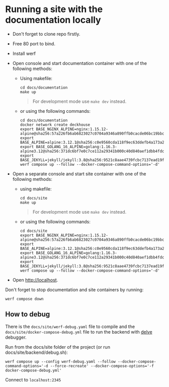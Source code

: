 # Running a site with the documentation locally

- Don't forget to clone repo firstly.

- Free 80 port to bind.

- Install werf

- Open console and start documentation container with one of the following methods:
  - Using makefile:

    ```shell
    cd docs/documentation
    make up 
    ```

    > For development mode use `make dev` instead.

  - or using the following commands:

    ```shell
    cd docs/documentation
    docker network create deckhouse
    export BASE_NGINX_ALPINE=nginx:1.15.12-alpine@sha256:57a226fb6ab6823027c0704a9346a890ffb0cacde06bc19bbc234c8720673555
    export BASE_ALPINE=alpine:3.12.1@sha256:c0e9560cda118f9ec63ddefb4a173a2b2a0347082d7dff7dc14272e7841a5b5a
    export BASE_GOLANG_16_ALPINE=golang:1.16.3-alpine3.12@sha256:371dc6bf7e0c7ce112a29341b000c40d840aef1dbb4fdcb3ae5c0597e28f3061
    export BASE_JEKYLL=jekyll/jekyll:3.8@sha256:9521c8aae4739fcbc7137ead19f91841b833d671542f13e91ca40280e88d6e34 
    werf compose up --follow --docker-compose-command-options='-d'
    ```

- Open a separate console and start site container with one of the following methods:
  - using makefile:

    ```shell
    cd docs/site
    make up 
    ```

    > For development mode use `make dev` instead.

  - or using the following commands:

    ```shell
    cd docs/site
    export BASE_NGINX_ALPINE=nginx:1.15.12-alpine@sha256:57a226fb6ab6823027c0704a9346a890ffb0cacde06bc19bbc234c8720673555
    export BASE_ALPINE=alpine:3.12.1@sha256:c0e9560cda118f9ec63ddefb4a173a2b2a0347082d7dff7dc14272e7841a5b5a
    export BASE_GOLANG_16_ALPINE=golang:1.16.3-alpine3.12@sha256:371dc6bf7e0c7ce112a29341b000c40d840aef1dbb4fdcb3ae5c0597e28f3061
    export BASE_JEKYLL=jekyll/jekyll:3.8@sha256:9521c8aae4739fcbc7137ead19f91841b833d671542f13e91ca40280e88d6e34 
    werf compose up --follow --docker-compose-command-options='-d'
    ```

- Open <http://localhost>.

Don't forget to stop documentation and site containers by running:

```shell
werf compose down
```

## How to debug

There is the `docs/site/werf-debug.yaml` file to compile and the `docs/site/docker-compose-debug.yml` file to run the backend with [delve](https://github.com/go-delve/delve) debugger.

Run from the docs/site folder of the project (or run docs/site/backend/debug.sh):

```shell
werf compose up --config werf-debug.yaml --follow --docker-compose-command-options='-d --force-recreate' --docker-compose-options='-f docker-compose-debug.yml'
```

Connect to `localhost:2345`
